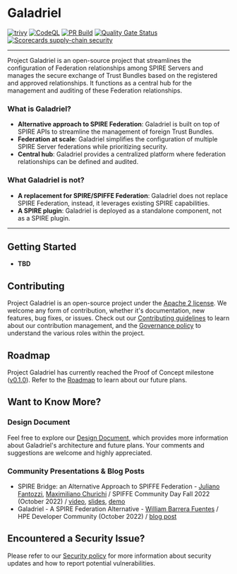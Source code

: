 # Galadriel

[![trivy](https://github.com/HewlettPackard/galadriel/actions/workflows/trivy.yml/badge.svg)](https://github.com/HewlettPackard/galadriel/actions/workflows/trivy.yml)
[![CodeQL](https://github.com/HewlettPackard/galadriel/actions/workflows/codeql.yml/badge.svg)](https://github.com/HewlettPackard/galadriel/actions/workflows/codeql.yml)
[![PR Build](https://github.com/HewlettPackard/galadriel/actions/workflows/pr_build.yml/badge.svg)](https://github.com/HewlettPackard/galadriel/actions/workflows/pr_build.yml)
[![Quality Gate Status](https://sonarcloud.io/api/project_badges/measure?project=HewlettPackard_galadriel&metric=alert_status)](https://sonarcloud.io/summary/new_code?id=HewlettPackard_galadriel)
[![Scorecards supply-chain security](https://github.com/HewlettPackard/galadriel/actions/workflows/scorecards.yml/badge.svg)](https://github.com/HewlettPackard/galadriel/actions/workflows/scorecards.yml)

---

Project Galadriel is an open-source project that streamlines the configuration of Federation relationships among SPIRE
Servers and manages the secure exchange of Trust Bundles based on the registered and approved relationships. It
functions as a central hub for the management and auditing of these Federation relationships.

### What is Galadriel?

- **Alternative approach to SPIRE Federation**: Galadriel is built on top of SPIRE APIs to streamline the management of
  foreign Trust Bundles.
- **Federation at scale**: Galadriel simplifies the configuration of multiple SPIRE Server federations while
  prioritizing security.
- **Central hub**: Galadriel provides a centralized platform where federation relationships can be defined and audited.

### What Galadriel is not?

- **A replacement for SPIRE/SPIFFE Federation**: Galadriel does not replace SPIRE Federation, instead, it leverages
  existing SPIRE capabilities.
- **A SPIRE plugin**: Galadriel is deployed as a standalone component, not as a SPIRE plugin.

---

## Getting Started

- **TBD**

## Contributing

Project Galadriel is an open-source project under the [Apache 2 license](./LICENSE). We welcome any form of
contribution, whether it's documentation, new features, bug fixes, or issues. Check out
our [Contributing guidelines](./CONTRIBUTING.md) to learn about our contribution management, and
the [Governance policy](./GOVERNANCE.md) to understand the various roles within the project.

## Roadmap

Project Galadriel has currently reached the Proof of Concept
milestone ([v0.1.0](https://github.com/HewlettPackard/galadriel/blob/v0.1.0/doc/INSTRUCTIONS.md)). Refer to
the [Roadmap](./ROADMAP.md) to learn about our future plans.

## Want to Know More?

### Design Document

Feel free to explore
our [Design Document](https://docs.google.com/document/d/1nkiJV4PAV8Wx1oNvx4CT3IDtDRvUFSL8/edit?usp=sharing&ouid=106690422347586185642&rtpof=true&sd=true),
which provides more information about Galadriel's architecture and future plans. Your comments and suggestions are
welcome and highly appreciated.

### Community Presentations & Blog Posts

- SPIRE Bridge: an Alternative Approach to SPIFFE
  Federation - [Juliano Fantozzi](https://github.com/jufantozzi), [Maximiliano Churichi](https://github.com/mchurichi) /
  SPIFFE Community Day Fall 2022 (October
    2022) / [video](https://www.youtube.com/watch?v=pHdOm4MdPHE), [slides](https://docs.google.com/presentation/d/1Cox9MNeZA1bD2aktg2HTMjcgGn_6Rbb0/edit?usp=sharing&ouid=106690422347586185642&rtpof=true&sd=true), [demo](https://github.com/HewlettPackard/galadriel/tree/v0.1.0/demos)
- Galadriel - A SPIRE Federation Alternative - [William Barrera Fuentes](https://github.com/wibarre) / HPE Developer
  Community (October 2022) / [blog post](https://developer.hpe.com/blog/galadriel-a-spire-federation-alternative/)

## Encountered a Security Issue?

Please refer to our [Security policy](./SECURITY.md) for more information about security updates and how to report
potential vulnerabilities.
